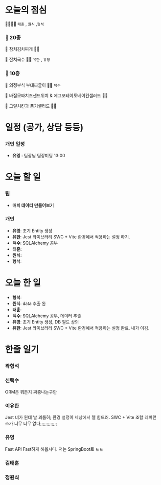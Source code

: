# 오늘의 점심

👨‍👩‍👧‍👧   `태훈` , `원식` ,`형석`

### 🍲 20층

🥘 참치김치찌개 👋🏻 

🍜 잔치국수 👋🏻  `유한` , `유영`

### 🥗 10층

🍱 의정부식 부대짜글이 👋🏻 `택수`

🥪 바질모짜치즈샌드위치 & 에그포테이토베이컨샐러드 👋🏻 

🥗 그릴치킨과 풍기샐러드 👋🏻 

# 일정 (공가, 상담 등등)

### 개인 일정

- **유영** : 팀장님 팀장미팅 13:00

# 오늘 할 일

### 팀

- **매치 데이터 만들어보기**

### 개인

- **유영**: 초기 Entity 생성
- **유한**: Jest 라이브러리 SWC + Vite 환경에서 적용하는 설정 하기.
- **택수**: SQLAlchemy 공부
- **태훈:**
- **원식:**
- **형석**:

# 오늘 한 일

- **형석**:
- **원식**: data 추출 완
- **태훈**:
- **택수**: SQLAlchemy 공부, 데이터 추출
- **유영**: 초기 Entity 생성, DB 필드 상의
- **유한**: Jest 라이브러리 SWC + Vite 환경에서 적용하는 설정 완료. 내가 이김.

# 한줄 일기

### 곽형석

### 신택수

ORM은 뭐든지 짜증나는구만

### 이유한

Jest 너가 뭔데 날 괴롭혀; 환경 설정이 세상에서 젤 힘드러. SWC + Vite 조합 레퍼런스가 너무 너무 없다;;;;;;;;;;;;;

### 유영

Fast API Fast하게 해봅시다. 저는 SpringBoot로 ㅌㅌ

### 김태훈

### 정원식

